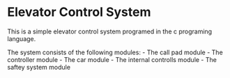 # Elevator Control System

This is a simple elevator control system programed in the c
programing language.

The system consists of the following modules:
    - The call pad module
    - The controller module
    - The car module
    - The internal controlls module
    - The saftey system module
